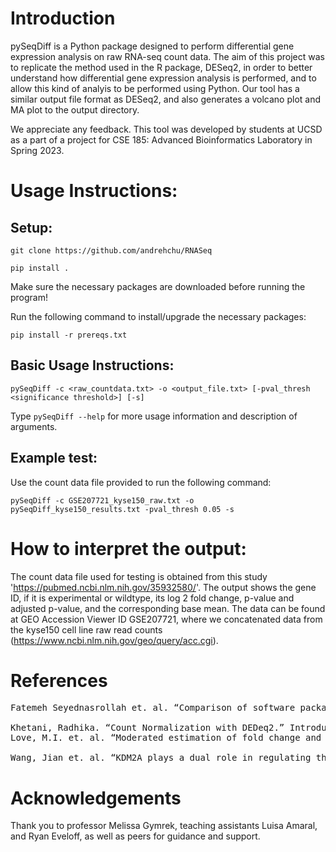# Introduction
pySeqDiff is a Python package designed to perform differential gene expression analysis on raw RNA-seq count data. The aim of this project was to replicate the method used in the R package, DESeq2, in order to better understand how differential gene expression analysis is performed, and to allow this kind of analyis to be performed using Python. Our tool has a similar output file format as DESeq2, and also generates a volcano plot and MA plot to the output directory.

We appreciate any feedback. This tool was developed by students at UCSD as a part of a project for CSE 185: Advanced Bioinformatics Laboratory in Spring 2023. 

# Usage Instructions:

## Setup:
``` git clone https://github.com/andrehchu/RNASeq ```

``` pip install . ```

Make sure the necessary packages are downloaded before running the program!


Run the following command to install/upgrade the necessary packages:

``` pip install -r prereqs.txt ```

## Basic Usage Instructions:

``` pySeqDiff -c <raw_countdata.txt> -o <output_file.txt> [-pval_thresh <significance threshold>] [-s] ```

Type ``` pySeqDiff --help ``` for more usage information and description of arguments.

## Example test:

Use the count data file provided to run the following command:

``` pySeqDiff -c GSE207721_kyse150_raw.txt -o pySeqDiff_kyse150_results.txt -pval_thresh 0.05 -s ```

# How to interpret the output:
 The count data file used for testing is obtained from this study 'https://pubmed.ncbi.nlm.nih.gov/35932580/'. The output shows the gene ID, if it is experimental or wildtype, its log 2 fold change, p-value and adjusted p-value, and the corresponding base mean. The data can be found at GEO Accession Viewer ID GSE207721, where we concatenated data from the kyse150 cell line raw read counts (https://www.ncbi.nlm.nih.gov/geo/query/acc.cgi).

# References
<pre>
Fatemeh Seyednasrollah et. al. “Comparison of software packages for detecting differential expression in RNA-seq studies”, Briefings in Bioinformatics, Volume 16, Issue 1, January 2015, Pages 59–70, https://doi.org/10.1093/bib/bbt086.

Khetani, Radhika. “Count Normalization with DEDeq2.” Introduction to DGE - ARCHIVED, 26 Apr. 2017, hbctraining.github.io/DGE_workshop/lessons/02_DGE_count_normalization.html. 
Love, M.I. et. al. “Moderated estimation of fold change and dispersion for RNA-seq data with DESeq2”. Genome Biol 15, 550 (2014). https://doi.org/10.1186/s13059-014-0550-8.

Wang, Jian et. al. “KDM2A plays a dual role in regulating the expression of malignancy-related genes in esophageal squamous cell carcinoma”, Biochemical and Biophysical Research Communications, Volume 624, 2022, Pages 53-58, ISSN 0006-291X, https://doi.org/10.1016/j.bbrc.2022.07.035.
</pre>

# Acknowledgements
Thank you to professor Melissa Gymrek, teaching assistants Luisa Amaral, and Ryan Eveloff, as well as peers for guidance and support.
